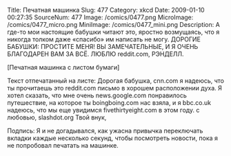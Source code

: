 Title: Печатная машинка 
Slug: 477 
Category: xkcd 
Date: 2009-01-10 00:27:35 
SourceNum: 477 
Image: /comics/0477.png 
MicroImage: /comics/0477_micro.png 
MiniImage: /comics/0477_mini.png 
Description: А где-то мои настоящие бабушки читают это, яростно возмущаясь, что я никогда толком даже «спасибо» им написать не могу. ДОРОГИЕ БАБУШКИ: ПРОСТИТЕ МЕНЯ! ВЫ ЗАМЕЧАТЕЛЬНЫЕ, И Я ОЧЕНЬ БЛАГОДАРЕН ВАМ ЗА ВСЁ. ЛЮБЛЮ reddit.com, РЭНДЕЛЛ. 

[Печатная машинка с листом бумаги]

Текст отпечатанный на листе: Дорогая бабушка, cnn.com я надеюсь, что ты прочитаешь это reddit.com письмо в хорошем расположении духа. Я хотел сказать, что мне очень news.google.com понравилось путешествие, на которое ты boingboing.com нас взяла, и я bbc.co.uk надеюсь, что мы еще увидимся fivethirtyeight.com в этом году. 
с любовью, slashdot.org 
Твой внук,

Подпись: Я и не догадывался, как ужасна привычка переключать вкладки каждые несколько секунд, чтобы посмотреть новости, пока я не попробовал печатать на машинке.